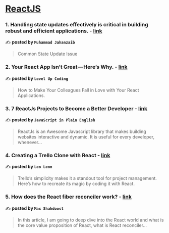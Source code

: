 
<h1><a href=https://medium.com/tag/reactjs/recommended target="_blank" rel="noopener noreferrer">ReactJS</a></h1>
<h3>1. Handling state updates effectively is critical in building robust and efficient applications. - <a href="https://medium.com/@muhammadjahanzaib_1449/handling-state-updates-effectively-is-critical-in-building-robust-and-efficient-applications-9da45d18f95d" target="_blank" rel="noopener noreferrer">link</a></h3>

✍️ **posted by `Muhammad Jahanzaib`**

<blockquote>Common State Update Issue</blockquote>

<h3>2. Your React App Isn’t Great — Here’s Why. - <a href="https://medium.com/gitconnected/your-react-app-isnt-great-here-s-why-5eb61b3f110b" target="_blank" rel="noopener noreferrer">link</a></h3>

✍️ **posted by `Level Up Coding`**

<blockquote>How to Make Your Colleagues Fall in Love with Your React Applications.</blockquote>

<h3>3. 7 ReactJs Projects to Become a Better Developer - <a href="https://medium.com/javascript-in-plain-english/7-reactjs-projects-to-become-a-better-developer-98ca544bdf84" target="_blank" rel="noopener noreferrer">link</a></h3>

✍️ **posted by `JavaScript in Plain English`**

<blockquote>ReactJs is an Awesome Javascript library that makes building websites interactive and dynamic. It is useful for every developer, whenever…</blockquote>

<h3>4. Creating a Trello Clone with React - <a href="https://medium.com/@daoleo/creating-a-trello-clone-with-react-f395570b344d" target="_blank" rel="noopener noreferrer">link</a></h3>

✍️ **posted by `Leo Leon`**

<blockquote>Trello’s simplicity makes it a standout tool for project management. Here’s how to recreate its magic by coding it with React.</blockquote>

<h3>5. How does the React fiber reconciler work? - <a href="https://medium.com/@maxtsh/how-does-the-react-fiber-reconciler-work-77c3650127da" target="_blank" rel="noopener noreferrer">link</a></h3>

✍️ **posted by `Max Shahdoost`**

<blockquote>In this article, I am going to deep dive into the React world and what is the core value proposition of React, what is React reconciler…</blockquote>

